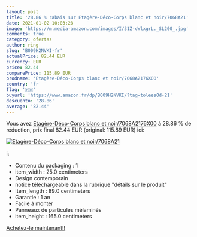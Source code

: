 ```yaml
---
layout: post
title: '28.86 % rabais sur Etagère-Déco-Corps blanc et noir/7068A21'
date: 2021-01-02 10:03:28
image: 'https://m.media-amazon.com/images/I/31Z-cWlxgrL._SL200_.jpg'
comments: true
category: ofertas
author: ring
slug: 'B009H2NVKI-fr'
actualPrice: 82.44 EUR
currency: EUR
price: 82.44
comparePrice: 115.89 EUR
prodname: 'Etagère-Déco-Corps blanc et noir/7068A2176X00'
country: 'fr'
flag: '🇫🇷'
buyurl: 'https://www.amazon.fr/dp/B009H2NVKI/?tag=tolees0d-21'
descuento: '28.86'
average: '82.44'
---
```


Vous avez [Etagère-Déco-Corps blanc et noir/7068A2176X00](https://www.amazon.fr/dp/B009H2NVKI/?tag=tolees0d-21)  à  28.86 % de réduction, prix final  82.44 EUR (original: 115.89 EUR) ici:

[![Etagère-Déco-Corps blanc et noir/7068A21](https://m.media-amazon.com/images/I/31Z-cWlxgrL._SL200_.jpg)](https://www.amazon.fr/dp/B009H2NVKI/?tag=tolees0d-21)

ℹ️:

- Contenu du packaging : 1
- item_width : 25.0 centimeters
- Design contemporain
- notice téléchargeable dans la rubrique "détails sur le produit"
- Item_length : 89.0 centimeters
- Garantie : 1 an
- Facile à monter
- Panneaux de particules mélaminés
- item_height : 165.0 centimeters

[Achetez-le maintenant!!](https://www.amazon.fr/dp/B009H2NVKI/?tag=tolees0d-21)
